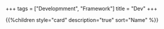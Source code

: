 +++
tags = ["Developmment", "Framework"]
title = "Dev"
+++

{{%children style="card" description="true" sort="Name" %}}